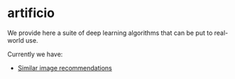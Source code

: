 # artificio

We provide here a suite of deep learning algorithms that can be put to real-world use. 

Currently we have:

* [Similar image recommendations](https://github.com/ankonzoid/artificio/tree/master/image_rec)